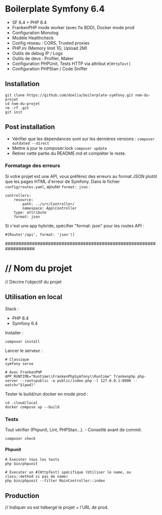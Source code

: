 # Boilerplate Symfony 6.4

- SF 6.4 + PHP 8.4
- FrankenPHP mode worker (avec fix BDD), Docker mode prod
- Configuration Monolog
- Modèle Healthcheck
- Config réseau : CORS, Trusted proxies
- PHP.ini (Memory limit 1G, Upload 2M)
- Outils de debug IP / Logs
- Outils de devs : Profiler, Maker
- Configuration PHPUnit, Tests HTTP via attribut `#[HttpTest]`
- Configuration PHPStan / Code Sniffer

## Installation
```
git clone https://github.com/doelia/boilerplate-symfony.git nom-du-projet
cd nom-du-projet
rm -rf .git
git init
```

## Post installation

- Vérifier que les dépendances sont sur les dernières versions : `composer outdated --direct`
- Mettre à jour le composer.lock `composer update`
- Retirer cette partie du README.md et compléter le reste.
 
### Formatage des erreurs
Si votre projet est une API, vous préférez des erreurs au format JSON plutôt que les pages HTML d'erreur de Symfony.
Dans le fichier `config/routes.yaml`, ajouter `format: json` : 
```
controllers:
    resource:
        path: ../src/Controller/
        namespace: App\Controller
    type: attribute
    format: json
```

Si c'est une app hybride, spécifier "format: json" pour les routes API :
```
#[Route('/api', format: 'json')]
```

###################################################################

# // Nom du projet

// Décrire l'objectif du projet

## Utilisation en local

Stack :
- PHP 8.4
- Symfony 6.4

Installer :
```
composer install
```

Lancer le serveur :
```
# Classique
symfony serve

# Avec FrankenPHP
APP_RUNTIME="Runtime\\FrankenPhpSymfony\\Runtime" frankenphp php-server --root=public -w public/index.php -l 127.0.0.1:8000 --watch="$(pwd)"
```

Tester le build/run docker en mode prod :
```
cd .cloud/local
docker compose up --build
```

### Tests

Tout vérifier (Phpunit, Lint, PHPStan...). - Conseillé avant de commit.
```
composer check
```

#### Phpunit
```
# Executer tous les tests
php bin/phpunit

# Executer un #[HttpTest] spécifique (Utiliser le name, ou class::method si pas de name)
php bin/phpunit --filter MainController::index
```

## Production

// Indiquer où est hébergé le projet + l'URL de prod.

